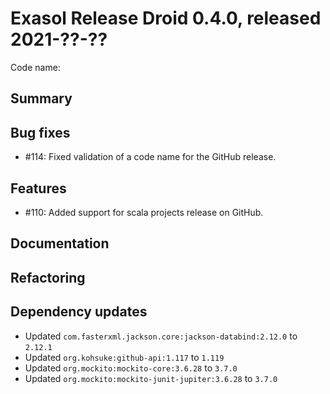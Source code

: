 # Exasol Release Droid 0.4.0, released 2021-??-??

Code name: 

## Summary

## Bug fixes

* #114: Fixed validation of a code name for the GitHub release.

## Features

* #110: Added support for scala projects release on GitHub.

## Documentation

## Refactoring

## Dependency updates

* Updated `com.fasterxml.jackson.core:jackson-databind:2.12.0` to `2.12.1`
* Updated `org.kohsuke:github-api:1.117` to `1.119`
* Updated `org.mockito:mockito-core:3.6.28` to `3.7.0`
* Updated `org.mockito:mockito-junit-jupiter:3.6.28` to `3.7.0`